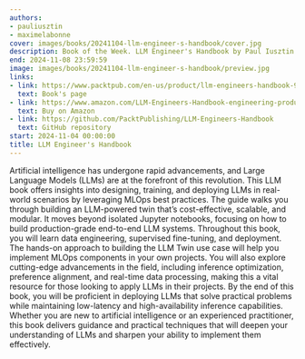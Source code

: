 ```yaml
---
authors:
- pauliusztin
- maximelabonne
cover: images/books/20241104-llm-engineer-s-handbook/cover.jpg
description: Book of the Week. LLM Engineer's Handbook by Paul Iusztin and Maxime Labonne
end: 2024-11-08 23:59:59
image: images/books/20241104-llm-engineer-s-handbook/preview.jpg
links:
- link: https://www.packtpub.com/en-us/product/llm-engineers-handbook-9781836200062
  text: Book's page
- link: https://www.amazon.com/LLM-Engineers-Handbook-engineering-production/dp/1836200072/
  text: Buy on Amazon
- link: https://github.com/PacktPublishing/LLM-Engineers-Handbook
  text: GitHub repository
start: 2024-11-04 00:00:00
title: LLM Engineer's Handbook
---
```


Artificial intelligence has undergone rapid advancements, and Large Language Models (LLMs) are at the forefront of this revolution. This LLM book offers insights into designing, training, and deploying LLMs in real-world scenarios by leveraging MLOps best practices. The guide walks you through building an LLM-powered twin that’s cost-effective, scalable, and modular. It moves beyond isolated Jupyter notebooks, focusing on how to build production-grade end-to-end LLM systems. Throughout this book, you will learn data engineering, supervised fine-tuning, and deployment. The hands-on approach to building the LLM Twin use case will help you implement MLOps components in your own projects. You will also explore cutting-edge advancements in the field, including inference optimization, preference alignment, and real-time data processing, making this a vital resource for those looking to apply LLMs in their projects. By the end of this book, you will be proficient in deploying LLMs that solve practical problems while maintaining low-latency and high-availability inference capabilities. Whether you are new to artificial intelligence or an experienced practitioner, this book delivers guidance and practical techniques that will deepen your understanding of LLMs and sharpen your ability to implement them effectively.
